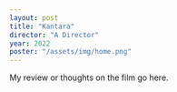 ```yaml
---
layout: post
title: "Kantara"
director: "A Director"
year: 2022
poster: "/assets/img/home.png"
---
```


My review or thoughts on the film go here.
